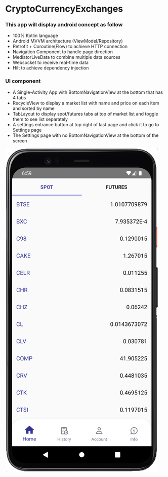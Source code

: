 # CryptoCurrencyExchanges

### This app will display android concept as follow  
* 100% Kotlin language  
* Android MVVM architecture (ViewModel/Repository)  
* Retrofit + Coroutine(Flow) to achieve HTTP connection  
* Navigation Component to handle page direction  
* MediatorLiveData to combine multiple data sources  
* Websocket to receive real-time data
* Hilt to achieve dependency injection 

### UI component
* A Single-Activity App with BottomNavigationView at the bottom that has 4 tabs
* RecycleView to display a market list with name and price on each item and sorted by name
* TabLayout to display spot/futures tabs at top of market list and toggle them to see list separately
* A settings entrance button at top right of last page and click it to go to Settings page
* The Settings page with no BottomNavigationView at the bottom of the screen

![](https://github.com/jayliu005/CryptoCurrencyExchanges/blob/master/app/src/main/assets/CryptoCurrencyExchange_snapshot.png)

